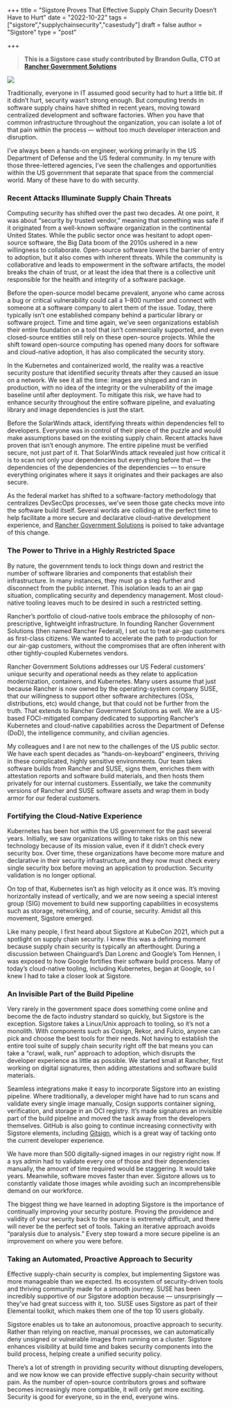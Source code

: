 +++
title = "Sigstore Proves That Effective Supply Chain Security Doesn’t Have to Hurt"
date = "2022-10-22"
tags = ["sigstore","supplychainsecurity","casestudy"]
draft = false
author = "Sigstore"
type = "post"

+++

> **This is a Sigstore case study contributed by Brandon Gulla, CTO at** [**Rancher Government Solutions**](https://rancherfederal.com/)

![](/images/rancher.png)

Traditionally, everyone in IT assumed good security had to hurt a little bit. If it didn’t hurt, security wasn’t strong enough. But computing trends in software supply chains have shifted in recent years, moving toward centralized development and software factories. When you have that common infrastructure throughout the organization, you can isolate a lot of that pain within the process — without too much developer interaction and disruption.

I’ve always been a hands-on engineer, working primarily in the US Department of Defense and the US federal community. In my tenure with those three-lettered agencies, I’ve seen the challenges and opportunities within the US government that separate that space from the commercial world. Many of these have to do with security.

### Recent Attacks Illuminate Supply Chain Threats

Computing security has shifted over the past two decades. At one point, it was about “security by trusted vendor,” meaning that something was safe if it originated from a well-known software organization in the continental United States. While the public sector once was hesitant to adopt open-source software, the Big Data boom of the 2010s ushered in a new willingness to collaborate. Open-source software lowers the barrier of entry to adoption, but it also comes with inherent threats. While the community is collaborative and leads to empowerment in the software artifacts, the model breaks the chain of trust, or at least the idea that there is a collective unit responsible for the health and integrity of a software package.

Before the open-source model became prevalent, anyone who came across a bug or critical vulnerability could call a 1–800 number and connect with someone at a software company to alert them of the issue. Today, there typically isn’t one established company behind a particular library or software project. Time and time again, we’ve seen organizations establish their entire foundation on a tool that isn’t commercially supported, and even closed-source entities still rely on these open-source projects. While the shift toward open-source computing has opened many doors for software and cloud-native adoption, it has also complicated the security story.

In the Kubernetes and containerized world, the reality was a reactive security posture that identified security threats after they caused an issue on a network. We see it all the time: images are shipped and ran in production, with no idea of the integrity or the vulnerability of the image baseline until after deployment. To mitigate this risk, we have had to enhance security throughout the entire software pipeline, and evaluating library and image dependencies is just the start.

Before the SolarWinds attack, identifying threats within dependencies fell to developers. Everyone was in control of their piece of the puzzle and would make assumptions based on the existing supply chain. Recent attacks have proven that isn’t enough anymore. The entire pipeline must be verified secure, not just part of it. That SolarWinds attack revealed just how critical it is to scan not only your dependencies but everything before that — the dependencies of the dependencies of the dependencies — to ensure everything originates where it says it originates and their packages are also secure.

As the federal market has shifted to a software-factory methodology that centralizes DevSecOps processes, we’ve seen those gate checks move into the software build itself. Several worlds are colliding at the perfect time to help facilitate a more secure and declarative cloud-native development experience, and [Rancher Government Solutions](https://rancherfederal.com/) is poised to take advantage of this change.

### The Power to Thrive in a Highly Restricted Space

By nature, the government tends to lock things down and restrict the number of software libraries and components that establish their infrastructure. In many instances, they must go a step further and disconnect from the public internet. This isolation leads to an air gap situation, complicating security and dependency management. Most cloud-native tooling leaves much to be desired in such a restricted setting.

Rancher’s portfolio of cloud-native tools embrace the philosophy of non-prescriptive, lightweight infrastructure. In founding Rancher Government Solutions (then named Rancher Federal), I set out to treat air-gap customers as first-class citizens. We wanted to accelerate the path to production for our air-gap customers, without the compromises that are often inherent with other tightly-coupled Kubernetes vendors.

Rancher Government Solutions addresses our US Federal customers’ unique security and operational needs as they relate to application modernization, containers, and Kubernetes. Many users assume that just because Rancher is now owned by the operating-system company SUSE, that our willingness to support other software architectures (OSs, distributions, etc) would change, but that could not be further from the truth. That extends to Rancher Government Solutions as well. We are a US-based FOCI-mitigated company dedicated to supporting Rancher’s Kubernetes and cloud-native capabilities across the Department of Defense (DoD), the intelligence community, and civilian agencies.

My colleagues and I are not new to the challenges of the US public sector. We have each spent decades as “hands-on-keyboard” engineers, thriving in these complicated, highly sensitive environments. Our team takes software builds from Rancher and SUSE, signs them, enriches them with attestation reports and software build materials, and then hosts them privately for our internal customers. Essentially, we take the community versions of Rancher and SUSE software assets and wrap them in body armor for our federal customers.

### Fortifying the Cloud-Native Experience

Kubernetes has been hot within the US government for the past several years. Initially, we saw organizations willing to take risks on this new technology because of its mission value, even if it didn’t check every security box. Over time, these organizations have become more mature and declarative in their security infrastructure, and they now must check every single security box before moving an application to production. Security validation is no longer optional.

On top of that, Kubernetes isn’t as high velocity as it once was. It’s moving horizontally instead of vertically, and we are now seeing a special interest group (SIG) movement to build new supporting capabilities in ecosystems such as storage, networking, and of course, security. Amidst all this movement, Sigstore emerged.

Like many people, I first heard about Sigstore at KubeCon 2021, which put a spotlight on supply chain security. I knew this was a defining moment because supply chain security is typically an afterthought. During a discussion between Chainguard’s Dan Lorenc and Google’s Tom Hennen, I was exposed to how Google fortifies their software build process. Many of today’s cloud-native tooling, including Kubernetes, began at Google, so I knew I had to take a closer look at Sigstore.

### An Invisible Part of the Build Pipeline

Very rarely in the government space does something come online and become the de facto industry standard so quickly, but Sigstore is the exception. Sigstore takes a Linux/Unix approach to tooling, so it’s not a monolith. With components such as Cosign, Rekor, and Fulcio, anyone can pick and choose the best tools for their needs. Not having to establish the entire tool suite of supply chain security right off the bat means you can take a “crawl, walk, run” approach to adoption, which disrupts the developer experience as little as possible. We started small at Rancher, first working on digital signatures, then adding attestations and software build materials.

Seamless integrations make it easy to incorporate Sigstore into an existing pipeline. Where traditionally, a developer might have had to run scans and validate every single image manually, Cosign supports container signing, verification, and storage in an OCI registry. It’s made signatures an invisible part of the build pipeline and moved the task away from the developers themselves. GitHub is also going to continue increasing connectivity with Sigstore elements, including [Gitsign](https://github.com/sigstore/gitsign), which is a great way of tacking onto the current developer experience.

We have more than 500 digitally-signed images in our registry right now. If a sys admin had to validate every one of those and their dependencies manually, the amount of time required would be staggering. It would take years. Meanwhile, software moves faster than ever. Sigstore allows us to constantly validate those images while avoiding such an incomprehensible demand on our workforce.

The biggest thing we have learned in adopting Sigstore is the importance of continually improving your security posture. Proving the providence and validity of your security back to the source is extremely difficult, and there will never be the perfect set of tools. Taking an iterative approach avoids “paralysis due to analysis.” Every step toward a more secure pipeline is an improvement on where you were before.

### Taking an Automated, Proactive Approach to Security

Effective supply-chain security is complex, but implementing Sigstore was more manageable than we expected. Its ecosystem of security-driven tools and thriving community made for a smooth journey. SUSE has been incredibly supportive of our Sigstore adoption because — unsurprisingly — they’ve had great success with it, too. SUSE uses Sigstore as part of their Elemental toolkit, which makes them one of the top 10 users globally.

Sigstore enables us to take an autonomous, proactive approach to security. Rather than relying on reactive, manual processes, we can automatically deny unsigned or vulnerable images from running on a cluster. Sigstore enhances visibility at build time and bakes security components into the build process, helping create a unified security policy.

There’s a lot of strength in providing security without disrupting developers, and we now know we can provide effective supply-chain security without pain. As the number of open-source contributors grows and software becomes increasingly more compatible, it will only get more exciting. Security is good for everyone, so in the end, everyone wins.